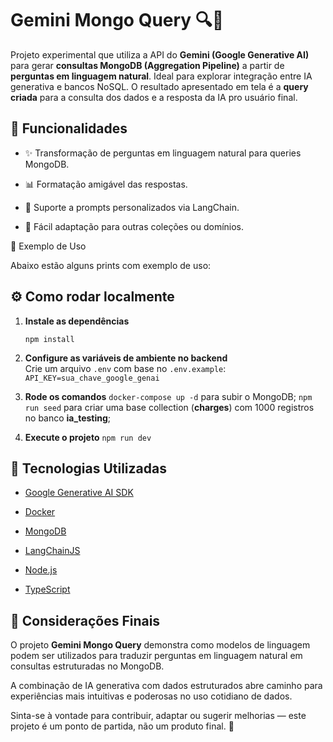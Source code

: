 
# Gemini Mongo Query 🔍💬

Projeto experimental que utiliza a API do **Gemini (Google Generative AI)** para gerar **consultas MongoDB (Aggregation Pipeline)** a partir de **perguntas em linguagem natural**. Ideal para explorar integração entre IA generativa e bancos NoSQL.
O resultado apresentado em tela é a **query criada** para a consulta dos dados e a resposta da IA pro usuário final.

## 🚀 Funcionalidades

-   ✨ Transformação de perguntas em linguagem natural para queries MongoDB.
    
-   📊 Formatação amigável das respostas.
    
-   🔁 Suporte a prompts personalizados via LangChain.
    
-   🔧 Fácil adaptação para outras coleções ou domínios.

🧠 Exemplo de Uso

Abaixo estão alguns prints com exemplo de uso:

## ⚙️ Como rodar localmente

1.  **Instale as dependências**

	`npm install` 

2.  **Configure as variáveis de ambiente no backend**  
    Crie um arquivo `.env` com base no `.env.example`:
	`API_KEY=sua_chave_google_genai` 

3.  **Rode os comandos**
	`docker-compose up -d` para subir o MongoDB;
	`npm run seed` para criar uma base collection (**charges**) com 1000 registros no banco **ia_testing**;
	
4.  **Execute o projeto**
	`npm run dev`

## 🧩 Tecnologias Utilizadas

- [Google Generative AI SDK](https://www.npmjs.com/package/@google/generative-ai)

- [Docker](https://www.docker.com/)
    
- [MongoDB](https://www.mongodb.com/)

- [LangChainJS](https://www.npmjs.com/package/langchain)
    
- [Node.js](https://nodejs.org/)
    
- [TypeScript](https://www.typescriptlang.org/)
    

## 📝 Considerações Finais

O projeto **Gemini Mongo Query** demonstra como modelos de linguagem podem ser utilizados para traduzir perguntas em linguagem natural em consultas estruturadas no MongoDB.

A combinação de IA generativa com dados estruturados abre caminho para experiências mais intuitivas e poderosas no uso cotidiano de dados.

Sinta-se à vontade para contribuir, adaptar ou sugerir melhorias — este projeto é um ponto de partida, não um produto final. 🚀
